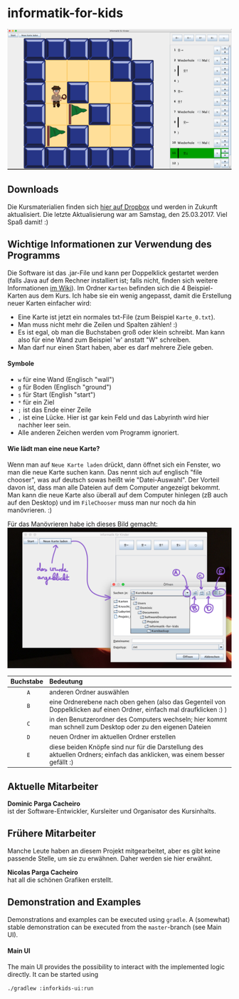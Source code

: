 # informatik-for-kids

![Teaser: informatik-for-kids](README_images/teaser.png "informatik-for-kids")

## Downloads
Die Kursmaterialien finden sich [hier auf Dropbox](https://www.dropbox.com/sh/ugxfb8vwrf0w6id/AAA1F_lzIdWqhoX-0BC4tQUja?dl=0) und werden in Zukunft aktualisiert. Die letzte Aktualisierung war am Samstag, den 25.03.2017. Viel Spaß damit! :)

## Wichtige Informationen zur Verwendung des Programms
Die Software ist das .jar-File und kann per Doppelklick gestartet werden (falls Java auf dem Rechner installiert ist; falls nicht, finden sich weitere Informationen [im Wiki](https://github.com/dominicparga/informatik-for-kids/wiki/Hinweise-zur-Java-Installation)). Im Ordner `Karten` befinden sich die 4 Beispiel-Karten aus dem Kurs. Ich habe sie ein wenig angepasst, damit die Erstellung neuer Karten einfacher wird:
* Eine Karte ist jetzt ein normales txt-File (zum Beispiel `Karte_0.txt`).
* Man muss nicht mehr die Zeilen und Spalten zählen! :)
* Es ist egal, ob man die Buchstaben groß oder klein schreibt. Man kann also für eine Wand zum Beispiel 'w' anstatt "W" schreiben.
* Man darf nur einen Start haben, aber es darf mehrere Ziele geben.

#### Symbole
* `w` für eine Wand (Englisch "wall")
* `g` für Boden (Englisch "ground")
* `s` für Start (English "start")
* `*` für ein Ziel
* `;` ist das Ende einer Zeile
* `,` ist eine Lücke. Hier ist gar kein Feld und das Labyrinth wird hier nachher leer sein.
* Alle anderen Zeichen werden vom Programm ignoriert.

#### Wie lädt man eine neue Karte?
Wenn man auf `Neue Karte laden` drückt, dann öffnet sich ein Fenster, wo man die neue Karte suchen kann. Das nennt sich auf englisch "file chooser", was auf deutsch sowas heißt wie "Datei-Auswahl". Der Vorteil davon ist, dass man alle Dateien auf dem Computer angezeigt bekommt. Man kann die neue Karte also überall auf dem Computer hinlegen (zB auch auf den Desktop) und im `FileChooser` muss man nur noch da hin manövrieren. :)

Für das Manövrieren habe ich dieses Bild gemacht:
![choose_map_explanation](README_images/choose_map_explanation.png "choose_map_explanation")


| Buchstabe |             Bedeutung           |
|:---------:|:--------------------------------|
|    `A`    | anderen Ordner auswählen |
|    `B`    | eine Ordnerebene nach oben gehen (also das Gegenteil von Doppelklicken auf einen Ordner, einfach mal draufklicken :) ) |
|    `C`    | in den Benutzerordner des Computers wechseln; hier kommt man schnell zum Desktop oder zu den eigenen Dateien |
|    `D`    | neuen Ordner im aktuellen Ordner erstellen |
|    `E`    | diese beiden Knöpfe sind nur für die Darstellung des aktuellen Ordners; einfach das anklicken, was einem besser gefällt :) |

## Aktuelle Mitarbeiter

**Dominic Parga Cacheiro**  
ist der Software-Entwickler, Kursleiter und Organisator des Kursinhalts.

## Frühere Mitarbeiter
Manche Leute haben an diesem Projekt mitgearbeitet, aber es gibt keine passende Stelle, um sie zu erwähnen. Daher werden sie hier erwähnt.

**Nicolas Parga Cacheiro**  
hat all die schönen Grafiken erstellt.


## Demonstration and Examples
Demonstrations and examples can be executed using `gradle`. A (somewhat) stable demonstration can be executed from the `master`-branch (see Main UI).

#### Main UI
The main UI provides the possibility to interact with the implemented logic directly. It can be started using

```shell
./gradlew :inforkids-ui:run
```

